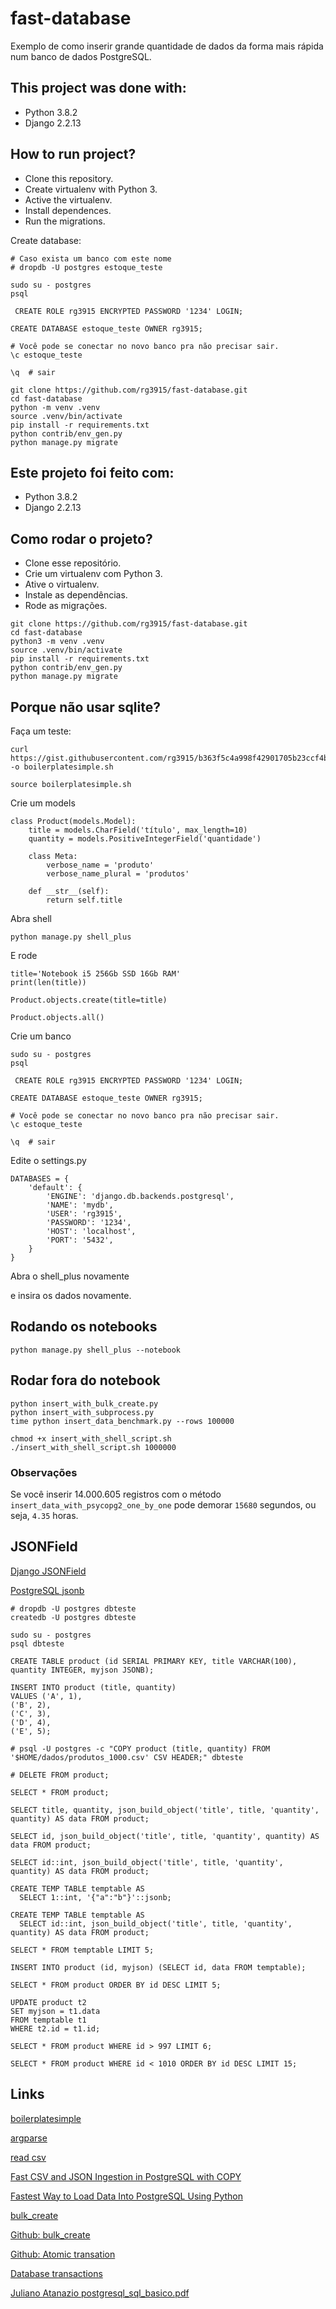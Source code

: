 # fast-database

Exemplo de como inserir grande quantidade de dados da forma mais rápida num banco de dados PostgreSQL.

## This project was done with:

* Python 3.8.2
* Django 2.2.13

## How to run project?

* Clone this repository.
* Create virtualenv with Python 3.
* Active the virtualenv.
* Install dependences.
* Run the migrations.

Create database:

```
# Caso exista um banco com este nome
# dropdb -U postgres estoque_teste

sudo su - postgres
psql

 CREATE ROLE rg3915 ENCRYPTED PASSWORD '1234' LOGIN;

CREATE DATABASE estoque_teste OWNER rg3915;

# Você pode se conectar no novo banco pra não precisar sair.
\c estoque_teste

\q  # sair
```


```
git clone https://github.com/rg3915/fast-database.git
cd fast-database
python -m venv .venv
source .venv/bin/activate
pip install -r requirements.txt
python contrib/env_gen.py
python manage.py migrate
```

## Este projeto foi feito com:

* Python 3.8.2
* Django 2.2.13

## Como rodar o projeto?

* Clone esse repositório.
* Crie um virtualenv com Python 3.
* Ative o virtualenv.
* Instale as dependências.
* Rode as migrações.

```
git clone https://github.com/rg3915/fast-database.git
cd fast-database
python3 -m venv .venv
source .venv/bin/activate
pip install -r requirements.txt
python contrib/env_gen.py
python manage.py migrate
```

## Porque não usar sqlite?

Faça um teste:

```
curl https://gist.githubusercontent.com/rg3915/b363f5c4a998f42901705b23ccf4b8e8/raw/5d0d1cc46d3a52bef6cd73d9d476140ad445be9e/boilerplatesimple.sh -o boilerplatesimple.sh
```

```
source boilerplatesimple.sh
```

Crie um models

```
class Product(models.Model):
    title = models.CharField('título', max_length=10)
    quantity = models.PositiveIntegerField('quantidade')

    class Meta:
        verbose_name = 'produto'
        verbose_name_plural = 'produtos'

    def __str__(self):
        return self.title
```

Abra shell

```
python manage.py shell_plus
```

E rode

```
title='Notebook i5 256Gb SSD 16Gb RAM'
print(len(title))

Product.objects.create(title=title)

Product.objects.all()
```

Crie um banco

```
sudo su - postgres
psql

 CREATE ROLE rg3915 ENCRYPTED PASSWORD '1234' LOGIN;

CREATE DATABASE estoque_teste OWNER rg3915;

# Você pode se conectar no novo banco pra não precisar sair.
\c estoque_teste

\q  # sair
```


Edite o settings.py

```
DATABASES = {
    'default': {
        'ENGINE': 'django.db.backends.postgresql',
        'NAME': 'mydb',
        'USER': 'rg3915',
        'PASSWORD': '1234',
        'HOST': 'localhost',
        'PORT': '5432',
    }
}
```

Abra o shell_plus novamente

e insira os dados novamente.



## Rodando os notebooks

```
python manage.py shell_plus --notebook
```

## Rodar fora do notebook

```
python insert_with_bulk_create.py
python insert_with_subprocess.py
time python insert_data_benchmark.py --rows 100000

chmod +x insert_with_shell_script.sh
./insert_with_shell_script.sh 1000000
```

### Observações

Se você inserir 14.000.605 registros com o método `insert_data_with_psycopg2_one_by_one` pode demorar `15680` segundos, ou seja, `4.35` horas.


## JSONField

[Django JSONField](https://docs.djangoproject.com/en/3.0/ref/contrib/postgres/fields/#jsonfield)

[PostgreSQL jsonb](https://www.postgresql.org/docs/current/functions-json.html)


```
# dropdb -U postgres dbteste
createdb -U postgres dbteste

sudo su - postgres
psql dbteste

CREATE TABLE product (id SERIAL PRIMARY KEY, title VARCHAR(100), quantity INTEGER, myjson JSONB);

INSERT INTO product (title, quantity) 
VALUES ('A', 1), 
('B', 2), 
('C', 3), 
('D', 4), 
('E', 5);

# psql -U postgres -c "COPY product (title, quantity) FROM '$HOME/dados/produtos_1000.csv' CSV HEADER;" dbteste

# DELETE FROM product;

SELECT * FROM product;

SELECT title, quantity, json_build_object('title', title, 'quantity', quantity) AS data FROM product;

SELECT id, json_build_object('title', title, 'quantity', quantity) AS data FROM product;

SELECT id::int, json_build_object('title', title, 'quantity', quantity) AS data FROM product;

CREATE TEMP TABLE temptable AS
  SELECT 1::int, '{"a":"b"}'::jsonb;

CREATE TEMP TABLE temptable AS
  SELECT id::int, json_build_object('title', title, 'quantity', quantity) AS data FROM product;

SELECT * FROM temptable LIMIT 5;

INSERT INTO product (id, myjson) (SELECT id, data FROM temptable);

SELECT * FROM product ORDER BY id DESC LIMIT 5;

UPDATE product t2
SET myjson = t1.data
FROM temptable t1
WHERE t2.id = t1.id;

SELECT * FROM product WHERE id > 997 LIMIT 6;

SELECT * FROM product WHERE id < 1010 ORDER BY id DESC LIMIT 15;
```

## Links

[boilerplatesimple](https://gist.github.com/rg3915/b363f5c4a998f42901705b23ccf4b8e8)

[argparse](https://docs.python.org/3/howto/argparse.html)

[read csv](https://gist.github.com/rg3915/a42163d57a72c07c9780c97df3063a36)

[Fast CSV and JSON Ingestion in PostgreSQL with COPY](https://info.crunchydata.com/blog/fast-csv-and-json-ingestion-in-postgresql-with-copy)

[Fastest Way to Load Data Into PostgreSQL Using Python](https://hakibenita.com/fast-load-data-python-postgresql)

[bulk_create](https://docs.djangoproject.com/en/2.2/ref/models/querysets/#bulk-create)

[Github: bulk_create](https://github.com/django/django/blob/master/django/db/models/query.py#L455)

[Github: Atomic transation](https://github.com/django/django/blob/master/django/db/models/query.py#L491)

[Database transactions](https://docs.djangoproject.com/en/3.0/topics/db/transactions/)

[Juliano Atanazio postgresql_sql_basico.pdf](https://github.com/juliano777/pgsql_fs2w/blob/master/postgresql_sql_basico.pdf)
